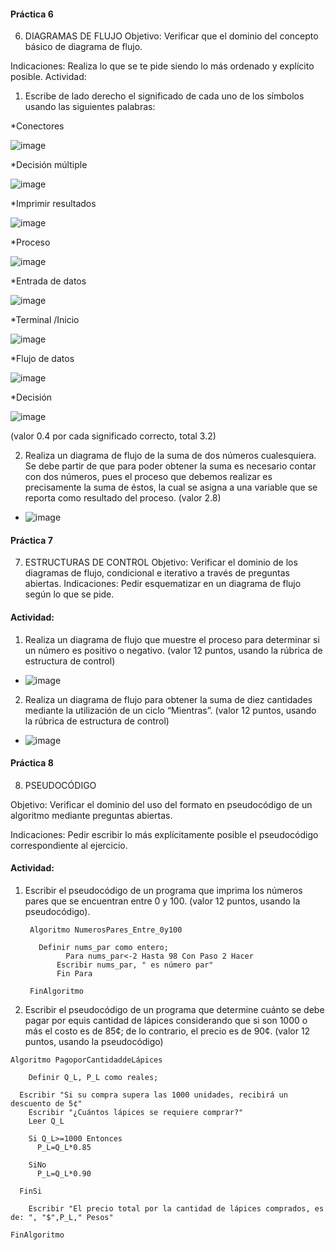 #### Práctica 6
6. DIAGRAMAS DE FLUJO
Objetivo: Verificar que el dominio del concepto básico de diagrama de flujo.

Indicaciones: Realiza lo que se te pide siendo lo más ordenado y explícito posible.
Actividad:

  1. Escribe de lado derecho el significado de cada uno de los símbolos usando las
  siguientes palabras: 
  
  *Conectores
  
  ![image](https://user-images.githubusercontent.com/103280092/166009787-7b7701ba-bf46-43d5-a832-2e2a95362709.png)

    
  *Decisión múltiple
  
  ![image](https://user-images.githubusercontent.com/103280092/166009688-25d03068-fbc7-4ff8-9910-68ba17e598d8.png)

  
  *Imprimir resultados
  
  ![image](https://user-images.githubusercontent.com/103280092/166009650-00095904-52f9-44b5-9b12-d0ba04644021.png)

  
  *Proceso
  
  ![image](https://user-images.githubusercontent.com/103280092/166009566-00af8420-fb1e-4ca4-916d-d5ffd88810cb.png)

  
  *Entrada de datos
  
  ![image](https://user-images.githubusercontent.com/103280092/166009435-a9ccc9b2-ef2d-40b9-b8d7-7806253ebf32.png)

  
  *Terminal /Inicio
  
  ![image](https://user-images.githubusercontent.com/103280092/166009354-c2f673a4-317d-466d-bfbf-fd2b4b7abfef.png)

  
  *Flujo de datos
  
  ![image](https://user-images.githubusercontent.com/103280092/166009869-27c6a641-308a-44c9-95b7-b8c93cfacdfd.png)

  
  *Decisión

  ![image](https://user-images.githubusercontent.com/103280092/166009741-6e3355d8-d7cb-4c8a-9e57-daf0161ba7fb.png)

  
  (valor 0.4 por cada significado correcto, total 3.2)
  
2. Realiza un diagrama de flujo de la suma de dos números cualesquiera. Se debe partir de que para poder obtener la suma es necesario contar con dos números, pues el proceso que debemos realizar es precisamente la suma de éstos, la cual se asigna a una variable que se reporta como resultado del proceso. (valor 2.8)

* ![image](https://user-images.githubusercontent.com/103280092/166064023-e1f8a394-df88-42c7-969c-72699336b83d.png)

    
           
 #### Práctica 7
7. ESTRUCTURAS DE CONTROL
Objetivo: Verificar el dominio de los diagramas de flujo, condicional e iterativo a través de preguntas abiertas.
Indicaciones: Pedir esquematizar en un diagrama de flujo según lo que se pide.
#### Actividad:
  1. Realiza un diagrama de flujo que muestre el proceso para determinar si un número es positivo   o negativo. (valor 12 puntos, usando la rúbrica de estructura de control)

* ![image](https://user-images.githubusercontent.com/103280092/166054457-bc701a11-4007-4dc6-a61c-71e5767f67c4.png)
  
2. Realiza un diagrama de flujo para obtener la suma de diez cantidades mediante la utilización de un ciclo “Mientras”. (valor 12 puntos, usando la rúbrica de estructura de
control)

* ![image](https://user-images.githubusercontent.com/103280092/166062621-f401e400-4603-413b-b67e-c8336dba9057.png)

#### Práctica 8
8. PSEUDOCÓDIGO

Objetivo: Verificar el dominio del uso del formato en pseudocódigo de un algoritmo mediante preguntas abiertas.

Indicaciones: Pedir escribir lo más explícitamente posible el pseudocódigo correspondiente al ejercicio.

#### Actividad:

  1. Escribir el pseudocódigo de un programa que imprima los números pares que se encuentran entre 0 y 100. (valor 12 puntos, usando la pseudocódigo).
  
          Algoritmo NumerosPares_Entre_0y100
	          
            Definir nums_par como entero;
		          Para nums_par<-2 Hasta 98 Con Paso 2 Hacer
                Escribir nums_par, " es número par"
	            Fin Para
           
          FinAlgoritmo
  
  
  2. Escribir el pseudocódigo de un programa que determine cuánto se debe pagar por equis cantidad de lápices considerando que si son 1000 o más el costo es de 85¢; de lo contrario, el precio es de 90¢. (valor 12 puntos, usando la pseudocódigo)
  
    Algoritmo PagoporCantidaddeLápices
	
	    Definir Q_L, P_L como reales;
      
      Escribir "Si su compra supera las 1000 unidades, recibirá un descuento de 5¢"
	    Escribir "¿Cuántos lápices se requiere comprar?"
	    Leer Q_L
      
	    Si Q_L>=1000 Entonces
		  P_L=Q_L*0.85
	
	    SiNo
		  P_L=Q_L*0.90
	    
      FinSi
	
	    Escribir "El precio total por la cantidad de lápices comprados, es de: ", "$",P_L," Pesos"
	
    FinAlgoritmo

